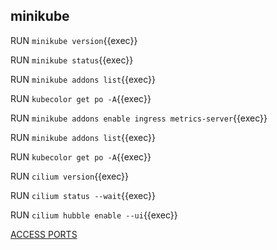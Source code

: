 ## minikube

RUN `minikube version`{{exec}}   

RUN `minikube status`{{exec}}

RUN `minikube addons list`{{exec}}       

RUN `kubecolor get po -A`{{exec}}    

RUN `minikube addons enable ingress metrics-server`{{exec}}    

RUN `minikube addons list`{{exec}}    

RUN `kubecolor get po -A`{{exec}}   

RUN `cilium version`{{exec}}     

RUN `cilium status --wait`{{exec}}  

RUN `cilium hubble enable --ui`{{exec}}  

[ACCESS PORTS]({{TRAFFIC_SELECTOR}})
